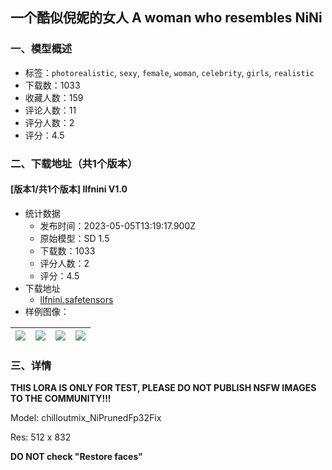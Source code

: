 ## 一个酷似倪妮的女人 A woman who resembles NiNi
### 一、模型概述

- 标签：`photorealistic`, `sexy`, `female`, `woman`, `celebrity`, `girls`, `realistic`
- 下载数：1033
- 收藏人数：159
- 评论人数：11
- 评分人数：2
- 评分：4.5

### 二、下载地址（共1个版本）

#### [版本1/共1个版本] llfnini V1.0

- 统计数据
  - 发布时间：2023-05-05T13:19:17.900Z
  - 原始模型：SD 1.5
  - 下载数：1033
  - 评分人数：2
  - 评分：4.5
- 下载地址
  - [llfnini.safetensors](https://civitai.com/api/download/models/63076)
- 样例图像：

| <img src="https://image.civitai.com/xG1nkqKTMzGDvpLrqFT7WA/04137a65-900b-43bb-aaeb-7556b757a423/width=450/694718.jpeg" /> | <img src="https://image.civitai.com/xG1nkqKTMzGDvpLrqFT7WA/dc3cede1-5a9f-4b7b-be62-7e63ce3867f9/width=450/694726.jpeg" /> | <img src="https://image.civitai.com/xG1nkqKTMzGDvpLrqFT7WA/7aa5c1e7-9bcf-4815-bf50-f3d8828de13b/width=450/697580.jpeg" /> | <img src="https://image.civitai.com/xG1nkqKTMzGDvpLrqFT7WA/ddb9e9c5-2119-4db6-9f7b-1fb148d2de19/width=450/697586.jpeg" /> |
| ---- | ---- | ---- | ---- |


### 三、详情
<p><strong>THIS LORA IS ONLY FOR TEST, PLEASE DO NOT PUBLISH NSFW IMAGES TO THE COMMUNITY!!!</strong></p><p>Model: chilloutmix_NiPrunedFp32Fix</p><p>Res: 512 x 832</p><p><strong>DO NOT check "Restore faces"</strong></p>